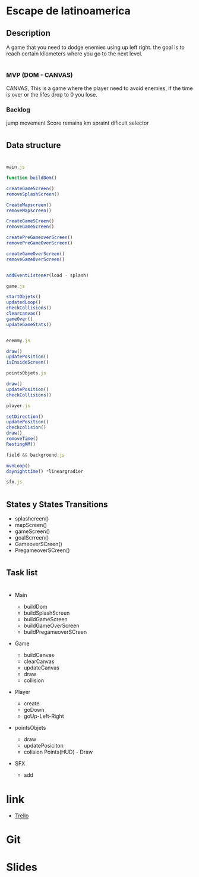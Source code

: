 # **Escape de latinoamerica**

## Description

A game that you need to dodge enemies using up left right. the goal is to reach certain kilometers where you go to the next level.
#

### MVP (DOM - CANVAS)
CANVAS, This is a game where the player need to avoid enemies, if the time is over or the lifes drop to 0 you lose.


### Backlog

jump movement
Score
remains km
spraint
dificult selector
#

## Data structure
#
```javascript
main.js

function buildDom()

createGameScreen()
removeSplashScreen()

CreateMapscreen()
removeMapscreen()

CreateGameSCreen()
removeGameScreen()

createPreGameoverScreen()
removePreGameOverScreen()

createGameOverScreen()
removeGameOverScreen()


addEventListener(load - splash)

game.js

startObjets()
updatedLoop()
checkCollisions()
clearcanvas()
gameOver()  
updateGameStats()


enemmy.js

draw()
updatePosition()
isInsideScreen()

pointsObjets.js

draw()
updatePosition()
checkCollisions()

player.js

setDirection()
updatePosition()
checkcolision()
draw()
removeTime()
RestingKM()

field && background.js

mvnLoop()
daynighttime() *lineargradier

sfx.js


```
#
## States y States Transitions

- splashcreen()
- mapScreen()
- gameScreen()
- goalScrreen()
- GameoverSCreen()
- PregameoverSCreen()
#
## Task list
#
* Main 
  * buildDom
  * buildSplashScreen
  * buildGameScreen
  * buildGameOverScreen
   * buildPregameoverSCreen
 * Game
   * buildCanvas
   * clearCanvas
   * updateCanvas
   * draw
   * collision
* Player
   * create
   * goDown
   * goUp-Left-Right

* pointsObjets

  * draw
   * updatePosiciton
   * colision
Points(HUD) -  Draw

* SFX 
  * add

# link
* [Trello](https://trello.com/b/mUNfcyeK/web-design-development)


# Git

# Slides
